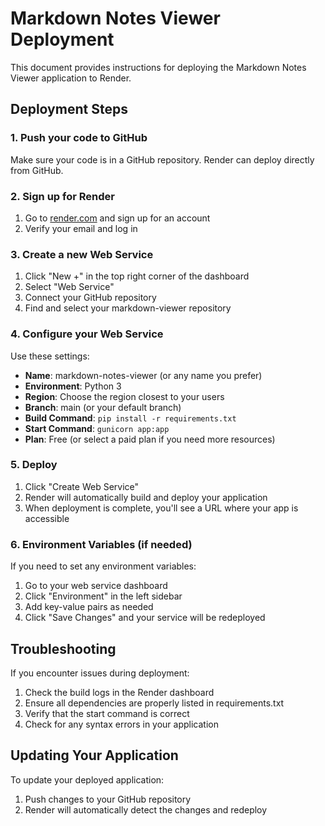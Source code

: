 # Markdown Notes Viewer Deployment

This document provides instructions for deploying the Markdown Notes Viewer application to Render.

## Deployment Steps

### 1. Push your code to GitHub

Make sure your code is in a GitHub repository. Render can deploy directly from GitHub.

### 2. Sign up for Render

1. Go to [render.com](https://render.com/) and sign up for an account
2. Verify your email and log in

### 3. Create a new Web Service

1. Click "New +" in the top right corner of the dashboard
2. Select "Web Service"
3. Connect your GitHub repository
4. Find and select your markdown-viewer repository

### 4. Configure your Web Service

Use these settings:
- **Name**: markdown-notes-viewer (or any name you prefer)
- **Environment**: Python 3
- **Region**: Choose the region closest to your users
- **Branch**: main (or your default branch)
- **Build Command**: `pip install -r requirements.txt`
- **Start Command**: `gunicorn app:app`
- **Plan**: Free (or select a paid plan if you need more resources)

### 5. Deploy

1. Click "Create Web Service"
2. Render will automatically build and deploy your application
3. When deployment is complete, you'll see a URL where your app is accessible

### 6. Environment Variables (if needed)

If you need to set any environment variables:
1. Go to your web service dashboard
2. Click "Environment" in the left sidebar
3. Add key-value pairs as needed
4. Click "Save Changes" and your service will be redeployed

## Troubleshooting

If you encounter issues during deployment:
1. Check the build logs in the Render dashboard
2. Ensure all dependencies are properly listed in requirements.txt
3. Verify that the start command is correct
4. Check for any syntax errors in your application

## Updating Your Application

To update your deployed application:
1. Push changes to your GitHub repository
2. Render will automatically detect the changes and redeploy 